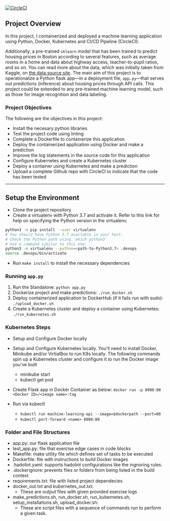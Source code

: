 
[![CircleCI](https://dl.circleci.com/status-badge/img/gh/sanctitygeorge/DevOps-Microservices-Containers/tree/master.svg?style=svg)](https://dl.circleci.com/status-badge/redirect/gh/sanctitygeorge/DevOps-Microservices-Containers/tree/master)

## Project Overview

In this project, I containerized and deployed a machine learning application using Python, Docker, Kubernetes and CI/CD Pipeline (CircleCI). 

Additionally,  a pre-trained `sklearn` model that has been trained to predict housing prices in Boston according to several features, such as average rooms in a home and data about highway access, teacher-to-pupil ratios, and so on. You can read more about the data, which was initially taken from Kaggle, on [the data source site](https://www.kaggle.com/c/boston-housing). The main aim of this project is to operationalize a Python flask app—in a deployment file, `app.py`—that serves out predictions (inference) about housing prices through API calls. This project could be extended to any pre-trained machine learning model, such as those for image recognition and data labeling.

### Project Objectives

The following are the objectives in this project:
* Install the necesary python libraries
* Test the project code using linting
* Complete a Dockerfile to containerize this application
* Deploy the containerized application using Docker and make a prediction
* Improve the log statements in the source code for this application
* Configure Kubernetes and create a Kubernetes cluster
* Deploy a container using Kubernetes and make a prediction
* Upload a complete Github repo with CircleCI to indicate that the code has been tested


---

## Setup the Environment

* Clone the project repository
* Create a virtualenv with Python 3.7 and activate it. Refer to this link for help on specifying the Python version in the virtualenv. 
```bash
python3 -m pip install --user virtualenv
# You should have Python 3.7 available in your host. 
# Check the Python path using `which python3`
# Use a command similar to this one:
python3 -m virtualenv --python=<path-to-Python3.7> .devops
source .devops/bin/activate
```
* Run `make install` to install the necessary dependencies

### Running `app.py`

1. Run the Standalone:  `python app.py`
2. Dockerize project and make predictions:  `./run_docker.sh`
3. Deploy containerized application to DockerHub (if it fails run with sudo):  `./upload_docker.sh `
4. Create a Kubernetes cluster and deploy a container using Kubernetes:  `./run_kubernetes.sh`

### Kubernetes Steps

* Setup and Configure Docker locally
* Setup and Configure Kubernetes locally. You'll need to install Docker, Minikube and/or VirtialBox to run K8s locally. The following commands spin up a Kubernetes cluster and configure it to run the Docker image you've built

    - minikube start
    - kubectl get pod

* Create Flask app in Docker Container as below: 
    `docker run -p 8080:80 <Docker ID>/<image name>:tag`

* Run via kubectl
    - `kubectl run machine-learning-api --image=$dockerpath --port=80`
    - `kubectl port-forward <name> 8080:80`

### Folder and File Structures
* app.py: our flask application file
* test_app.py: file that exercise edge cases in code blocks
* Makefile: make utility file which defines set of tasks to be executed
* Dockerfile: file with instructions to build Docker images
* .hadolint.yaml: supports hadolint configurations like the ingnoring rules.
* .dockerignore: prevents files or folders from being listed in the build context
* requirements.txt: file with listed project dependecies
* docker_out.txt and kubernetes_out.txt:
    * These are output files with given provided exercise logs
* make_predictions.sh, run_docker.sh, run_kubernetes.sh, setup_installations.sh, upload_docker.sh:
    * These are script files with a sequence of commands run to perform a given task.
